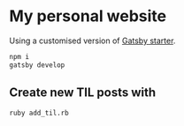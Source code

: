 # My personal website

Using a customised version of [Gatsby starter](https://github.com/gatsbyjs/gatsby-starter-default).

```sh
npm i
gatsby develop
```

## Create new TIL posts with

```sh
ruby add_til.rb
```
